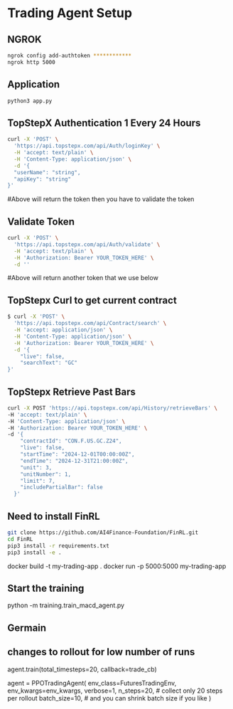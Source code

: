 # Trading Agent Setup

## NGROK

```bash
ngrok config add-authtoken ************
ngrok http 5000
```

## Application 
```bash 
python3 app.py
```

## TopStepX Authentication 1 Every 24 Hours 
```bash
curl -X 'POST' \
  'https://api.topstepx.com/api/Auth/loginKey' \
  -H 'accept: text/plain' \
  -H 'Content-Type: application/json' \
  -d '{
  "userName": "string",
  "apiKey": "string"
}'
```
#Above will return the token then you have to validate the token

## Validate Token
```bash
curl -X 'POST' \
  'https://api.topstepx.com/api/Auth/validate' \
  -H 'accept: text/plain' \
  -H 'Authorization: Bearer YOUR_TOKEN_HERE' \
  -d ''
```
  #Above will return another token that we use below

## TopStepx Curl to get current contract
```bash
$ curl -X 'POST' \
  'https://api.topstepx.com/api/Contract/search' \
  -H 'accept: application/json' \
  -H 'Content-Type: application/json' \
  -H 'Authorization: Bearer YOUR_TOKEN_HERE' \
  -d '{
    "live": false,
    "searchText": "GC"
}'
```
## TopStepx Retrieve Past Bars 
``` bash
curl -X POST 'https://api.topstepx.com/api/History/retrieveBars' \
-H 'accept: text/plain' \
-H 'Content-Type: application/json' \
-H 'Authorization: Bearer YOUR_TOKEN_HERE' \
-d '{
    "contractId": "CON.F.US.GC.Z24",
    "live": false,
    "startTime": "2024-12-01T00:00:00Z",
    "endTime": "2024-12-31T21:00:00Z",
    "unit": 3,
    "unitNumber": 1,
    "limit": 7,
    "includePartialBar": false
  }'
```


## Need to install FinRL
```bash
git clone https://github.com/AI4Finance-Foundation/FinRL.git
cd FinRL
pip3 install -r requirements.txt
pip3 install -e .
```



docker build -t my-trading-app .
docker run -p 5000:5000 my-trading-app



## Start the training
python -m training.train_macd_agent.py


## Germain

## changes to rollout for low number of runs
agent.train(total_timesteps=20, callback=trade_cb)

agent = PPOTradingAgent(
    env_class=FuturesTradingEnv,
    env_kwargs=env_kwargs,
    verbose=1,
    n_steps=20,            # collect only 20 steps per rollout
    batch_size=10,         # and you can shrink batch size if you like
)
